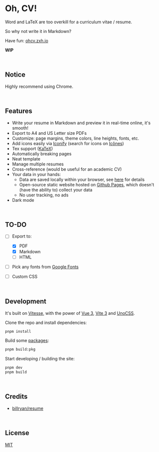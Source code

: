 # Oh, CV!

Word and LaTeX are too overkill for a curriculum vitae / resume.

So why not write it in Markdown?

Have fun: [ohcv.zxh.io](https://ohcv.zxh.io/)

**WIP**


&nbsp;

## Notice

Highly recommend using Chrome.


&nbsp;

## Features

- Write your resume in Markdown and preview it in real-time online, it's smooth!
- Export to A4 and US Letter size PDFs
- Customize: page margins, theme colors, line heights, fonts, etc.
- Add icons easily via [Iconify](https://github.com/iconify/iconify) (search for icons on [Icônes](https://icones.js.org/))
- Tex support ([KaTeX](https://github.com/KaTeX/KaTeX))
- Automatically breaking pages
- Neat template
- Manage multiple resumes
- Cross-reference (would be useful for an academic CV)
- Your data in your hands:
  - Data are saved locally within your browser, see [here](https://localforage.github.io/localForage/) for details
  - Open-source static website hosted on [Github Pages](https://pages.github.com/), which doesn't (have the ability to) collect your data
  - No user tracking, no ads
- Dark mode


&nbsp;

## TO-DO

- [ ] Export to:

  - [x] PDF
  - [x] Markdown
  - [ ] HTML

- [ ] Pick any fonts from [Google Fonts](https://fonts.google.com/)

- [ ] Custom CSS


&nbsp;

## Development

It's built on [Vitesse](https://github.com/antfu/vitesse), with the power of [Vue 3](https://github.com/vuejs/vue-next), [Vite 3](https://github.com/vitejs/vite) and [UnoCSS](https://github.com/antfu/unocss).

Clone the repo and install dependencies:

```bash
pnpm install
```

Build some [packages](packages):

```bash
pnpm build:pkg
```

Start developing / building the site:

```bash
pnpm dev
pnpm build
```


&nbsp;

## Credits

- [billryan/resume](https://github.com/billryan/resume)


&nbsp;

## License

[MIT](LICENSE)
